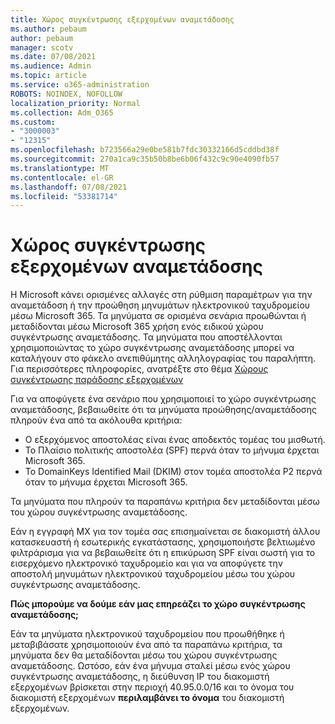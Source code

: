 ```yaml
---
title: Χώρος συγκέντρωσης εξερχομένων αναμετάδοσης
ms.author: pebaum
author: pebaum
manager: scotv
ms.date: 07/08/2021
ms.audience: Admin
ms.topic: article
ms.service: o365-administration
ROBOTS: NOINDEX, NOFOLLOW
localization_priority: Normal
ms.collection: Adm_O365
ms.custom:
- "3000003"
- "12315"
ms.openlocfilehash: b723566a29e0be581b7fdc30332166d5cddbd38f
ms.sourcegitcommit: 270a1ca9c35b50b8be6b06f432c9c90e4090fb57
ms.translationtype: MT
ms.contentlocale: el-GR
ms.lasthandoff: 07/08/2021
ms.locfileid: "53381714"
---
```

# <a name="outbound-relay-pool"></a>Χώρος συγκέντρωσης εξερχομένων αναμετάδοσης

Η Microsoft κάνει ορισμένες αλλαγές στη ρύθμιση παραμέτρων για την αναμετάδοση ή την προώθηση μηνυμάτων ηλεκτρονικού ταχυδρομείου μέσω Microsoft 365. Τα μηνύματα σε ορισμένα σενάρια προωθώνται ή μεταδίδονται μέσω Microsoft 365 χρήση ενός ειδικού χώρου συγκέντρωσης αναμετάδοσης. Τα μηνύματα που αποστέλλονται χρησιμοποιώντας το χώρο συγκέντρωσης αναμετάδοσης μπορεί να καταλήγουν στο φάκελο ανεπιθύμητης αλληλογραφίας του παραλήπτη. Για περισσότερες πληροφορίες, ανατρέξτε στο θέμα [Χώρους συγκέντρωσης παράδοσης εξερχομένων](/microsoft-365/security/office-365-security/high-risk-delivery-pool-for-outbound-messages#relay-pool)

Για να αποφύγετε ένα σενάριο που χρησιμοποιεί το χώρο συγκέντρωσης αναμετάδοσης, βεβαιωθείτε ότι τα μηνύματα προώθησης/αναμετάδοσης πληρούν ένα από τα ακόλουθα κριτήρια:

- Ο εξερχόμενος αποστολέας είναι ένας αποδεκτός τομέας του μισθωτή.
- Το Πλαίσιο πολιτικής αποστολέα (SPF) περνά όταν το μήνυμα έρχεται Microsoft 365.
- Το DomainKeys Identified Mail (DKIM) στον τομέα αποστολέα P2 περνά όταν το μήνυμα έρχεται Microsoft 365.
 
Τα μηνύματα που πληρούν τα παραπάνω κριτήρια δεν μεταδίδονται μέσω του χώρου συγκέντρωσης αναμετάδοσης.

Εάν η εγγραφή MX για τον τομέα σας επισημαίνεται σε διακομιστή άλλου κατασκευαστή ή εσωτερικής εγκατάστασης, χρησιμοποιήστε βελτιωμένο φιλτράρισμα για να βεβαιωθείτε ότι η επικύρωση SPF είναι σωστή για το εισερχόμενο ηλεκτρονικό ταχυδρομείο και για να αποφύγετε την αποστολή μηνυμάτων ηλεκτρονικού ταχυδρομείου μέσω του χώρου συγκέντρωσης αναμετάδοσης.

**Πώς μπορούμε να δούμε εάν μας επηρεάζει το χώρο συγκέντρωσης αναμετάδοσης;**

Εάν τα μηνύματα ηλεκτρονικού ταχυδρομείου που προωθήθηκε ή μεταβιβάσατε χρησιμοποιούν ένα από τα παραπάνω κριτήρια, τα μηνύματα δεν θα μεταδίδονται μέσω του χώρου συγκέντρωσης αναμετάδοσης. Ωστόσο, εάν ένα μήνυμα σταλεί μέσω ενός χώρου συγκέντρωσης αναμετάδοσης, η διεύθυνση IP του διακομιστή εξερχομένων βρίσκεται στην περιοχή 40.95.0.0/16 και το όνομα του διακομιστή εξερχομένων **περιλαμβάνει το όνομα** του διακομιστή εξερχομένων.

